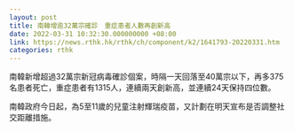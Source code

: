 ```yaml
---
layout: post
title: 南韓增逾32萬宗確診　重症患者人數再創新高
date: 2022-03-31 10:32:30.000000000 +08:00
link: https://news.rthk.hk/rthk/ch/component/k2/1641793-20220331.htm
categories: rthk
---
```


南韓新增超過32萬宗新冠病毒確診個案，時隔一天回落至40萬宗以下，再多375名患者死亡，重症患者有1315人，連續兩天創新高，並連續24天保持四位數。

南韓政府今日起，為5至11歲的兒童注射輝瑞疫苗，又計劃在明天宣布是否調整社交距離措施。
